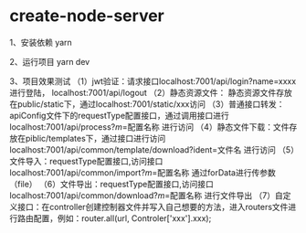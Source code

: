 # create-node-server

1、安装依赖
yarn

2、运行项目
yarn dev


3、项目效果测试
（1）jwt验证：请求接口localhost:7001/api/login?name=xxxx 进行登陆， localhost:7001/api/logout
（2）静态资源文件： 静态资源文件存放在public/static下，通过localhost:7001/static/xxx访问
（3）普通接口转发：apiConfig文件下的requestType配置接口，通过调用接口进行localhost:7001/api/process?_m_=配置名称 进行访问
（4）静态文件下载：文件存放在piblic/templates下，通过接口进行访问 localhost:7001/api/common/template/download?ident=文件名 进行访问
（5）文件导入：requestType配置接口,访问接口localhost:7001/api/common/import?_m_=配置名称 通过forData进行传参数（file）
（6）文件导出：requestType配置接口,访问接口localhost:7001/api/common/download?_m_=配置名称 进行文件导出
（7）自定义接口：在controller创建控制器文件并写入自己想要的方法，进入routers文件进行路由配置，例如：router.all(url, Controler['xxx'].xxx);
